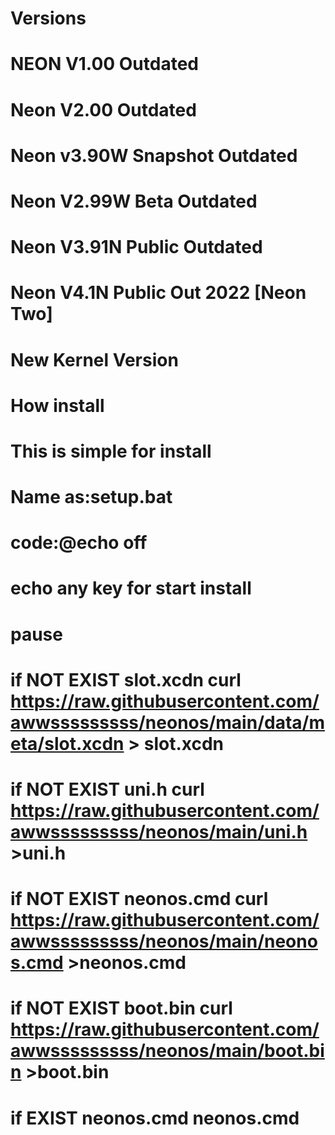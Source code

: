# Versions
# NEON V1.00 Outdated
# Neon V2.00 Outdated
# Neon v3.90W Snapshot Outdated
# Neon V2.99W Beta Outdated
# Neon V3.91N Public Outdated
# Neon V4.1N Public Out 2022 [Neon Two]
# New Kernel Version
# How install
# This is simple for install
# Name as:setup.bat
# code:@echo off
# echo any key for start install
# pause
# if NOT EXIST slot.xcdn curl https://raw.githubusercontent.com/awwsssssssss/neonos/main/data/meta/slot.xcdn > slot.xcdn
# if NOT EXIST uni.h curl https://raw.githubusercontent.com/awwsssssssss/neonos/main/uni.h >uni.h
# if NOT EXIST neonos.cmd curl https://raw.githubusercontent.com/awwsssssssss/neonos/main/neonos.cmd >neonos.cmd
# if NOT EXIST boot.bin curl https://raw.githubusercontent.com/awwsssssssss/neonos/main/boot.bin >boot.bin
# if  EXIST neonos.cmd neonos.cmd
